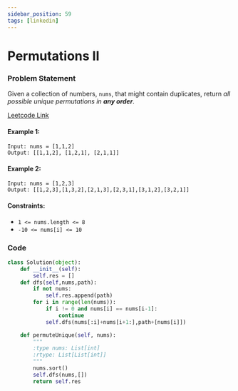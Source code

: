 ```yaml
---
sidebar_position: 59
tags: [linkedin]
---
```


# Permutations II

### Problem Statement

Given a collection of numbers, `nums`, that might contain duplicates, return _all possible unique permutations in **any order**_.

[Leetcode Link](https://leetcode.com/problems/permutations-ii/)

#### Example 1:

```
Input: nums = [1,1,2]
Output: [[1,1,2], [1,2,1], [2,1,1]]
```

#### Example 2:

```
Input: nums = [1,2,3]
Output: [[1,2,3],[1,3,2],[2,1,3],[2,3,1],[3,1,2],[3,2,1]]
```

#### Constraints:

- `1 <= nums.length <= 8`
- `-10 <= nums[i] <= 10`

### Code

```python title="Python Code"
class Solution(object):
    def __init__(self):
        self.res = []
    def dfs(self,nums,path):
        if not nums:
            self.res.append(path)
        for i in range(len(nums)):
            if i != 0 and nums[i] == nums[i-1]:
                continue
            self.dfs(nums[:i]+nums[i+1:],path+[nums[i]])

    def permuteUnique(self, nums):
        """
        :type nums: List[int]
        :rtype: List[List[int]]
        """
        nums.sort()
        self.dfs(nums,[])
        return self.res

```

